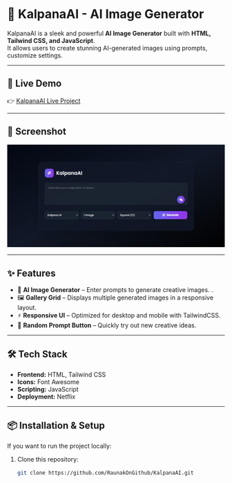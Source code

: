 
# 🌌 KalpanaAI - AI Image Generator

KalpanaAI is a sleek and powerful **AI Image Generator** built with **HTML, Tailwind CSS, and JavaScript**.  
It allows users to create stunning AI-generated images using prompts, customize settings.  

---

## 🚀 Live Demo
👉 [KalpanaAI Live Project](https://kalpana-ai.netlify.app/)

---

## 📸 Screenshot
![KalpanaAI Screenshot](https://github.com/RaunakOnGithub/KalpanaAI/blob/main/KalpanaAI.jpeg)

---

## ✨ Features
- 🎨 **AI Image Generator** – Enter prompts to generate creative images.  .  
- 🖼️ **Gallery Grid** – Displays multiple generated images in a responsive layout.  
- ⚡ **Responsive UI** – Optimized for desktop and mobile with TailwindCSS.  
- 🎲 **Random Prompt Button** – Quickly try out new creative ideas.  

---

## 🛠️ Tech Stack
- **Frontend:** HTML, Tailwind CSS  
- **Icons:** Font Awesome  
- **Scripting:** JavaScript  
- **Deployment:** Netflix 

---

## 📦 Installation & Setup
If you want to run the project locally:

1. Clone this repository:
   ```bash
   git clone https://github.com/RaunakOnGithub/KalpanaAI.git
